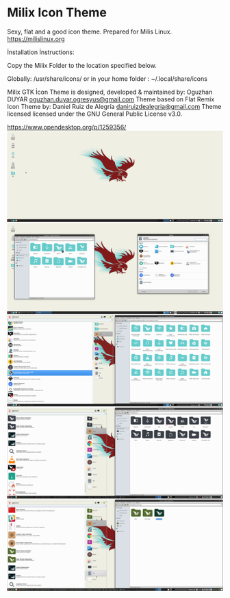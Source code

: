 # Milix Icon Theme
Sexy, flat and a good icon theme.
Prepared for Milis Linux. https://milislinux.org

İnstallation İnstructions:

Copy the Milix Folder to the location specified below.

Globally: /usr/share/icons/ or in your home folder : ~/.local/share/icons

Milix GTK İcon Theme is designed, developed & maintained by: Oguzhan DUYAR <oguzhan.duyar.ogresyus@gmail.com>
Theme based on Flat Remix Icon Theme by: Daniel Ruiz de Alegría <daniruizdealegria@gmail.com> 
Theme licensed licensed under the GNU General Public License v3.0.

https://www.opendesktop.org/p/1259356/
![alt text](https://github.com/OguzhanDUYAR/MilisLinux/blob/master/Milix/Screenshots/s1.png)
![alt text](https://github.com/OguzhanDUYAR/MilisLinux/blob/master/Milix/Screenshots/s2.png)
![alt text](https://github.com/OguzhanDUYAR/MilisLinux/blob/master/Milix/Screenshots/s3.png)
![alt text](https://github.com/OguzhanDUYAR/MilisLinux/blob/master/Milix/Screenshots/dark.jpg)
![alt text](https://github.com/OguzhanDUYAR/MilisLinux/blob/master/Milix/Screenshots/green.png)
